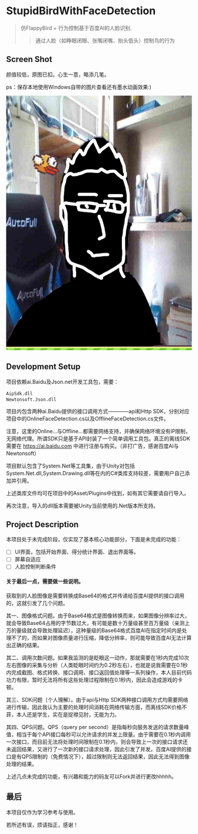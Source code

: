 # StupidBirdWithFaceDetection
> 仿FlappyBird + 行为控制基于百度AI的人脸识别.
>> 通过人脸（如睁眼闭眼、张嘴闭嘴、抬头低头）控制鸟的行为

## Screen Shot

颜值较低，原图已扣。心生一意，略添几笔。

ps：保存本地使用Windows自带的图片查看还有墨水动画效果:)

![](StupidBird/ScreenShot/InkedScreenShot_LI.jpg)

## Development Setup

项目依赖ai.Baidu及Json.net开发工具包，需要：

```
AipSdk.dll
Newtonsoft.Json.dll
```

项目内包含两种ai.Baidu提供的接口调用方式————api和Http SDK，分别对应项目中的OnlineFaceDetection.cs以及OfflineFaceDetection.cs文件。

注意，这里的Online...与Offline...都需要网络支持，并确保网络环境没有IP限制，无网络代理。所谓SDK只是基于API封装了一个简单调用工具包。真正的离线SDK需要在 <https://ai.baidu.com> 中进行注册与购买。（非打广告，感谢百度AI与Newtonsoft）

项目默认包含了System.Net等工具集，由于Unity对包括System.Net.dll,System.Drawing.dll等在内的C#类库支持较差，需要用户自己添加并引用。

上述类库文件均可在项目中的Asset/Plugins中找到，如有其它需要请自行导入。

再次注意，导入的dll版本需要被Unity当前使用的.Net版本所支持。

## Project Description

本项目处于未完成阶段，仅实现了基本核心功能部分，下面是未完成的功能：

- [ ] UI界面，包括开始界面、得分统计界面、退出界面等。
- [ ] 屏幕自适应
- [ ] 人脸控制判断条件

#### 关于最后一点，需要做一些说明。

获取到的人脸图像是需要转换成Base64的格式并传递给百度AI提供的接口调用的，这就引发了几个问题。

其一、图像格式问题。由于Base64格式是图像转换而来，如果图像分辨率过大，就会导致Base64占用的字节数过大，有可能是数十万量级甚至百万量级（亲测上万的量级就会导致处理延迟），这种量级的Base64格式百度AI在指定时间内是处理不了的，而如果对图像质量进行压缩，降低分辨率，则可能导致百度AI无法计算出正确的结果。

其二、调用次数问题。如果我监测的是眨眼这一动作，那就需要在1秒内完成10次左右图像的采集与分析（人类眨眼时间约为0.2秒左右），也就是说我需要在0.1秒内完成截图、格式转换、接口调用、接口返回值处理等一系列操作，本人目前代码功力有限，暂时无法将所有这些处理过程限制在0.1秒内，因此会造成游戏的卡顿。

其三、SDK问题（个人理解）。由于api与Http SDK两种接口调用方式均需要网络进行传输，因此我认为主要的处理时间消耗在网络传输方面，而离线SDK价格不菲，本人还是学生，实在是捉襟见肘，无能为力。

其四、QPS问题。QPS（query per second）是指每秒向服务发送的请求数量峰值，相当于每个API接口每秒可以允许请求的并发上限量。由于需要在0.1秒内调用一次接口，而目前无法将处理时间限制在0.1秒内，则会导致上一次的接口请求还未返回结果，又进行了一次新的接口请求处理，因此引发了并发。百度AI提供的接口是有QPS限制的（免费情况下），超过限制则无法返回结果，因此无法得到图像处理的结果。

上述几点未完成的功能，有兴趣和能力的码友可以Fork并进行更改hhhhh。

## 最后

本项目仅作为学习参考与使用。

若所述有误，烦请指正，感谢！
